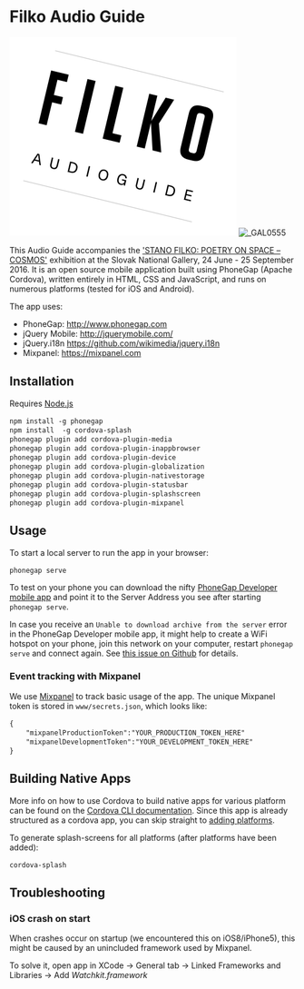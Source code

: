 Filko Audio Guide
=================

![image](filko.png)
![_GAL0555](https://user-images.githubusercontent.com/7370972/132679826-ad92a74a-daf9-47b3-9e4c-71f413257c32.jpg)


This Audio Guide accompanies the ['STANO FILKO: POETRY ON SPACE – COSMOS'](http://www.sng.sk/en/exhibitions/729_stano-filko-poetry-on-space-cosmos) exhibition at the Slovak National Gallery, 24 June - 25 September 2016.
It is an open source mobile application built using PhoneGap (Apache Cordova), written entirely in HTML, CSS and JavaScript, and runs on numerous platforms (tested for iOS and Android).

The app uses:

* PhoneGap: http://www.phonegap.com
* jQuery Mobile: http://jquerymobile.com/
* jQuery.i18n https://github.com/wikimedia/jquery.i18n
* Mixpanel: https://mixpanel.com

## Installation

Requires [Node.js](https://nodejs.org/)

```
npm install -g phonegap
npm install  -g cordova-splash
phonegap plugin add cordova-plugin-media
phonegap plugin add cordova-plugin-inappbrowser
phonegap plugin add cordova-plugin-device
phonegap plugin add cordova-plugin-globalization
phonegap plugin add cordova-plugin-nativestorage
phonegap plugin add cordova-plugin-statusbar
phonegap plugin add cordova-plugin-splashscreen
phonegap plugin add cordova-plugin-mixpanel
```

## Usage

To start a local server to run the app in your browser:

```
phonegap serve
```

To test on your phone you can download the nifty [PhoneGap Developer mobile app](http://docs.phonegap.com/getting-started/2-install-mobile-app/) and point it to the Server Address you see after starting `phonegap serve`.

In case you receive an `Unable to download archive from the server` error in the PhoneGap Developer mobile app, it might help to create a WiFi hotspot on your phone, join this network on your computer, restart `phonegap serve` and connect again. See [this issue on Github](https://github.com/phonegap/phonegap-app-desktop/issues/360#issuecomment-103969087) for details.

### Event tracking with Mixpanel

We use [Mixpanel](https://mixpanel.com) to track basic usage of the app. The unique Mixpanel token is stored in `www/secrets.json`, which looks like:
```
{
    "mixpanelProductionToken":"YOUR_PRODUCTION_TOKEN_HERE"
    "mixpanelDevelopmentToken":"YOUR_DEVELOPMENT_TOKEN_HERE"
}
```

## Building Native Apps

More info on how to use Cordova to build native apps for various platform can be found on the [Cordova CLI documentation](https://cordova.apache.org/docs/en/latest/guide/cli). Since this app is already structured as a cordova app, you can skip straight to [adding platforms](https://cordova.apache.org/docs/en/latest/guide/cli/#add-platforms).

To generate splash-screens for all platforms (after platforms have been added):

```
cordova-splash
```

## Troubleshooting

### iOS crash on start

When crashes occur on startup (we encountered this on iOS8/iPhone5), this might be caused by an unincluded framework used by Mixpanel.

To solve it, open app in XCode -> General tab -> Linked Frameworks and Libraries -> Add *Watchkit.framework*
